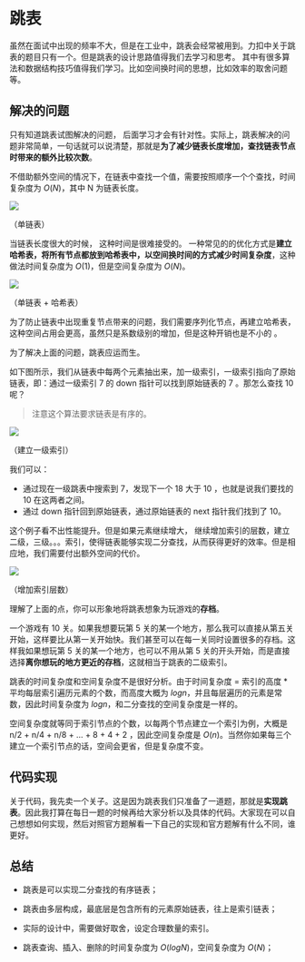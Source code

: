 # 跳表

虽然在面试中出现的频率不大，但是在工业中，跳表会经常被用到。力扣中关于跳表的题目只有一个。但是跳表的设计思路值得我们去学习和思考。 其中有很多算法和数据结构技巧值得我们学习。比如空间换时间的思想，比如效率的取舍问题等。

## 解决的问题

只有知道跳表试图解决的问题， 后面学习才会有针对性。实际上，跳表解决的问题非常简单，一句话就可以说清楚，那就是**为了减少链表长度增加，查找链表节点时带来的额外比较次数**。

不借助额外空间的情况下，在链表中查找一个值，需要按照顺序一个个查找，时间复杂度为 $O(N)$，其中 N 为链表长度。

![](https://tva1.sinaimg.cn/large/007S8ZIlly1gg6ynn9eknj31ts05wgn5.jpg)

（单链表）

当链表长度很大的时候， 这种时间是很难接受的。 一种常见的的优化方式是**建立哈希表，将所有节点都放到哈希表中，以空间换时间的方式减少时间复杂度**，这种做法时间复杂度为 $O(1)$，但是空间复杂度为 $O(N)$。

![](https://tva1.sinaimg.cn/large/007S8ZIlly1gg6ysd1g34j317o0lun0d.jpg)

（单链表 + 哈希表）

为了防止链表中出现重复节点带来的问题，我们需要序列化节点，再建立哈希表，这种空间占用会更高，虽然只是系数级别的增加，但是这种开销也是不小的 。

为了解决上面的问题，跳表应运而生。

如下图所示，我们从链表中每两个元素抽出来，加一级索引，一级索引指向了原始链表，即：通过一级索引 7 的 down 指针可以找到原始链表的 7 。那怎么查找 10 呢？

> 注意这个算法要求链表是有序的。

![](https://tva1.sinaimg.cn/large/007S8ZIlly1gg6yzbgxdcj32340kun2t.jpg)

（建立一级索引）

我们可以：

- 通过现在一级跳表中搜索到 7，发现下一个 18 大于 10 ，也就是说我们要找的 10 在这两者之间。
- 通过 down 指针回到原始链表，通过原始链表的 next 指针我们找到了 10。

这个例子看不出性能提升。但是如果元素继续增大， 继续增加索引的层数，建立二级，三级。。。索引，使得链表能够实现二分查找，从而获得更好的效率。但是相应地，我们需要付出额外空间的代价。

![](https://tva1.sinaimg.cn/large/007S8ZIlly1gg6z4oovv2j31u90u0n50.jpg)

（增加索引层数）

理解了上面的点，你可以形象地将跳表想象为玩游戏的**存档**。

一个游戏有 10 关。如果我想要玩第 5 关的某一个地方，那么我可以直接从第五关开始，这样要比从第一关开始快。我们甚至可以在每一关同时设置很多的存档。这样我如果想玩第 5 关的某一个地方，也可以不用从第 5 关的开头开始，而是直接选择**离你想玩的地方更近的存档**，这就相当于跳表的二级索引。

跳表的时间复杂度和空间复杂度不是很好分析。由于时间复杂度 = 索引的高度 \* 平均每层索引遍历元素的个数，而高度大概为 $logn$，并且每层遍历的元素是常数，因此时间复杂度为 $logn$，和二分查找的空间复杂度是一样的。

空间复杂度就等同于索引节点的个数，以每两个节点建立一个索引为例，大概是 n/2 + n/4 + n/8 + … + 8 + 4 + 2 ，因此空间复杂度是 $O(n)$。当然你如果每三个建立一个索引节点的话，空间会更省，但是复杂度不变。

## 代码实现

关于代码，我先卖一个关子。这是因为跳表我们只准备了一道题，那就是**实现跳表**。因此我打算在每日一题的时候再给大家分析以及具体的代码。大家现在可以自己想想如何实现，然后对照官方题解看一下自己的实现和官方题解有什么不同，谁更好。

## 总结

- 跳表是可以实现二分查找的有序链表；

- 跳表由多层构成，最底层是包含所有的元素原始链表，往上是索引链表；

- 实际的设计中，需要做好取舍，设定合理数量的索引。

- 跳表查询、插入、删除的时间复杂度为 $O(log N)$，空间复杂度为 $O(N)$；
